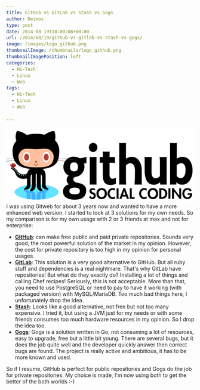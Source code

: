 ```yaml
---
title: GitHub vs GitLab vs Stash vs Gogs
author: Deimos
type: post
date: 2014-08-19T10:00:08+00:00
url: /2014/08/19/github-vs-gitlab-vs-stash-vs-gogs/
image: /images/logo_github.png
thumbnailImage: /thumbnails/logo_github.png
thumbnailImagePosition: left
categories:
  - Hi-Tech
  - Linux
  - Web
tags:
  - Hi-Tech
  - Linux
  - Web

---
```

![github-logo](/images/logo_github.png)
I was using Gitweb for about 3 years now and wanted to have a more enhanced web version. I started to look at 3 solutions for my own needs. So my comparison is for my own usage with 2 or 3 friends at max and not for enterprise:

  * **[GitHub](https://github.com/)**: can make free public and paid private repositories. Sounds very good, the most powerful solution of the market in my opinion. However, the cost for private repository is too high in my opinion for personal usages.
  * **[GitLab](https://about.gitlab.com/)**: This solution is a very good alternative to GitHub. But all ruby stuff and dependencies is a real nightmare. That's why GitLab have repositories! But what do they exactly do? Installing a lot of things and calling Chef recipes! Seriously, this is not acceptable. More than that, you need to use PostgreSQL or need to pay to have it working (with packaged version) with MySQL/MariaDB. Too much bad things here, I unfortunately drop the idea.
  * **[Stash](https://www.atlassian.com/fr/software/stash)**: Looks like a good alternative, not free but not too many expensive. I tried it, but using a JVM just for my needs or with some friends consumes too much hardware resources in my opinion. So I drop the idea too.
  * [<strong>Gogs</strong>](https://github.com/gogits/gogs): Gogs is a solution written in Go, not consuming a lot of resources, easy to upgrade, free but a little bit young. There are several bugs, but it does the job quite well and the developer quickly answer then correct bugs are found. The project is really active and ambitious, it has to be more known and used.

So if I resume, GitHub is perfect for public repositories and Gogs do the job for private repositories. My choice is made, I'm now using both to get the better of the both worlds :-)